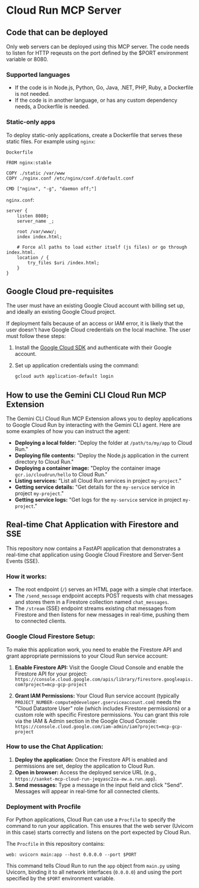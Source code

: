 # Cloud Run MCP Server

## Code that can be deployed

Only web servers can be deployed using this MCP server.
The code needs to listen for HTTP reqeusts on the port defined by the $PORT environment variable or 8080.

### Supported languages

- If the code is in Node.js, Python, Go, Java, .NET, PHP, Ruby, a Dockerfile is not needed.
- If the code is in another language, or has any custom dependency needs, a Dockerfile is needed.

### Static-only apps

To deploy static-only applications, create a Dockerfile that serves these static files. For example using `nginx`:

`Dockerfile`

```
FROM nginx:stable

COPY ./static /var/www
COPY ./nginx.conf /etc/nginx/conf.d/default.conf

CMD ["nginx", "-g", "daemon off;"]
```

`nginx.conf`:

```
server {
    listen 8080;
    server_name _;

    root /var/www/;
    index index.html;

    # Force all paths to load either itself (js files) or go through index.html.
    location / {
        try_files $uri /index.html;
    }
}
```

## Google Cloud pre-requisites

The user must have an existing Google Cloud account with billing set up, and ideally an existing Google Cloud project.

If deployment fails because of an access or IAM error, it is likely that the user doesn't have Google Cloud credentials on the local machine.
The user must follow these steps:

1. Install the [Google Cloud SDK](https://cloud.google.com/sdk/docs/install) and authenticate with their Google account.

2. Set up application credentials using the command:
   ```bash
   gcloud auth application-default login
   ```

## How to use the Gemini CLI Cloud Run MCP Extension

The Gemini CLI Cloud Run MCP Extension allows you to deploy applications to Google Cloud Run by interacting with the Gemini CLI agent. Here are some examples of how you can instruct the agent:

- **Deploying a local folder:** "Deploy the folder at `/path/to/my/app` to Cloud Run."
- **Deploying file contents:** "Deploy the Node.js application in the current directory to Cloud Run."
- **Deploying a container image:** "Deploy the container image `gcr.io/cloudrun/hello` to Cloud Run."
- **Listing services:** "List all Cloud Run services in project `my-project`."
- **Getting service details:** "Get details for the `my-service` service in project `my-project`."
- **Getting service logs:** "Get logs for the `my-service` service in project `my-project`."

## Real-time Chat Application with Firestore and SSE

This repository now contains a FastAPI application that demonstrates a real-time chat application using Google Cloud Firestore and Server-Sent Events (SSE).

### How it works:
-   The root endpoint (`/`) serves an HTML page with a simple chat interface.
-   The `/send_message` endpoint accepts POST requests with chat messages and stores them in a Firestore collection named `chat_messages`.
-   The `/stream` (SSE) endpoint streams existing chat messages from Firestore and then listens for new messages in real-time, pushing them to connected clients.

### Google Cloud Firestore Setup:

To make this application work, you need to enable the Firestore API and grant appropriate permissions to your Cloud Run service account:

1.  **Enable Firestore API:**
    Visit the Google Cloud Console and enable the Firestore API for your project:
    `https://console.cloud.google.com/apis/library/firestore.googleapis.com?project=mcp-gcp-project`

2.  **Grant IAM Permissions:**
    Your Cloud Run service account (typically `PROJECT_NUMBER-compute@developer.gserviceaccount.com`) needs the "Cloud Datastore User" role (which includes Firestore permissions) or a custom role with specific Firestore permissions.
    You can grant this role via the IAM & Admin section in the Google Cloud Console:
    `https://console.cloud.google.com/iam-admin/iam?project=mcp-gcp-project`

### How to use the Chat Application:

1.  **Deploy the application:** Once the Firestore API is enabled and permissions are set, deploy the application to Cloud Run.
2.  **Open in browser:** Access the deployed service URL (e.g., `https://sanket-mcp-cloud-run-jeqyasc2za-ew.a.run.app`).
3.  **Send messages:** Type a message in the input field and click "Send". Messages will appear in real-time for all connected clients.

### Deployment with Procfile

For Python applications, Cloud Run can use a `Procfile` to specify the command to run your application. This ensures that the web server (Uvicorn in this case) starts correctly and listens on the port expected by Cloud Run.

The `Procfile` in this repository contains:
```
web: uvicorn main:app --host 0.0.0.0 --port $PORT
```
This command tells Cloud Run to run the `app` object from `main.py` using Uvicorn, binding it to all network interfaces (`0.0.0.0`) and using the port specified by the `$PORT` environment variable.
